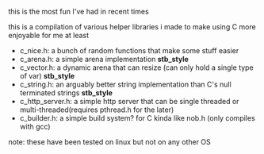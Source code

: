 this is the most fun I've had in recent times

this is a compilation of various helper libraries i made to make using C more enjoyable for me at least

- c_nice.h: a bunch of random functions that make some stuff easier
- c_arena.h: a simple arena implementation **stb_style**
- c_vector.h: a dynamic arena that can resize (can only hold a single type of var) **stb_style**
- c_string.h: an arguably better string implementation than C's null terminated strings **stb_style**
- c_http_server.h: a simple http server that can be single threaded or multi-threaded(requires pthread.h for the later)
- c_builder.h: a simple build system? for C kinda like nob.h (only compiles with gcc)

note: these have been tested on linux but not on any other OS
